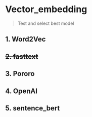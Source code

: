 # Vector_embedding
> Test and select best model

## 1. Word2Vec

## ~~2. fasttext~~

## 3. Pororo

## 4. OpenAI

## 5. sentence_bert
